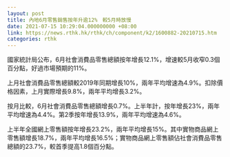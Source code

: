 ```yaml
---
layout: post
title: 內地6月零售銷售按年升逾12%　較5月時放慢
date: 2021-07-15 10:29:04.000000000 +08:00
link: https://news.rthk.hk/rthk/ch/component/k2/1600882-20210715.htm
categories: rthk
---
```


國家統計局公布，6月社會消費品零售總額按年增長12.1%，增速較5月收窄0.3個百分點，好過市場預期的11%。

上月社會消費品零售總額較2019年同期增長10%，兩年平均增速為4.9%。扣除價格因素，上月實際增長9.8%，兩年平均增長3.2%。

按月比較，6月社會消費品零售總額增長0.7%。上半年計，按年增長23%，兩年平均增速為4.4%。第2季按年增長13.9%，兩年平均增速為4.6%。

上半年全國網上零售額按年增長23.2%，兩年平均增長15%。其中實物商品網上零售額增長18.7%，兩年平均增長16.5%；實物商品網上零售額佔社會消費品零售總額的23.7%，較首季提高1.8個百分點。
